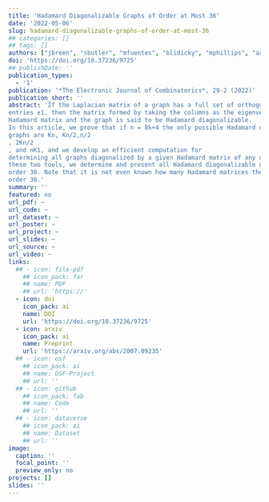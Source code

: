 ```yaml
---
title: 'Hadamard Diagonalizable Graphs of Order at Most 36'
date: '2022-05-06'
slug: hadamard-diagonalizable-graphs-of-order-at-most-36
## categories: []
## tags: []
authors: ["jbreen", "sbutler", "mfuentes", "blidicky", "mphillips", "ariasanovsky", "ssong", "Ralihe", "cwiseman","xzhang"]
doi: 'https://doi.org/10.37236/9725'
## publishDate: ''
publication_types:
  - '1'
publication: '*The Electronic Journal of Combinatorics*, 29-2 (2022)'
publication_short: ''
abstract: 'If the Laplacian matrix of a graph has a full set of orthogonal eigenvectors with
entries ±1, then the matrix formed by taking the columns as the eigenvectors is a
Hadamard matrix and the graph is said to be Hadamard diagonalizable.
In this article, we prove that if n = 8k+4 the only possible Hadamard diagonalizable
graphs are Kn, Kn/2,n/2
, 2Kn/2
, and nK1, and we develop an efficient computation for
determining all graphs diagonalized by a given Hadamard matrix of any order. Using
these two tools, we determine and present all Hadamard diagonalizable graphs up to
order 36. Note that it is not even known how many Hadamard matrices there are of
order 36.'
summary: ''
featured: no
url_pdf: ~
url_code: ~
url_dataset: ~
url_poster: ~
url_project: ~
url_slides: ~
url_source: ~
url_video: ~
links:
  ## - icon: file-pdf
    ## icon_pack: far
    ## name: PDF
    ## url: 'https://'
  - icon: doi
    icon_pack: ai
    name: DOI
    url: 'https://doi.org/10.37236/9725'
  - icon: arxiv
    icon_pack: ai
    name: Preprint
    url: 'https://arxiv.org/abs/2007.09235'
  ## - icon: osf
    ## icon_pack: ai
    ## name: OSF-Project
    ## url: ''
  ## - icon: github
    ## icon_pack: fab
    ## name: Code
    ## url: ''
  ## - icon: dataverse
    ## icon_pack: ai
    ## name: Dataset
    ## url: ''
image:
  caption: ''
  focal_point: ''
  preview_only: no
projects: []
slides: ''
---
```

